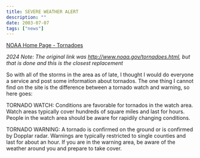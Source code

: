 ```yaml
---
title: SEVERE WEATHER ALERT
description: ""
date: 2003-07-07
tags: ["news"]
---
```


[NOAA Home Page - Tornadoes](https://www.nssl.noaa.gov/education/svrwx101/tornadoes/)

*2024 Note: The original link was http://www.noaa.gov/tornadoes.html, but that is done and this is the closest replacement*

So with all of the storms in the area as of late, I thought I would do everyone a service and post some information about tornados. The one thing I cannot find on the site is the difference between a tornado watch and warning, so here goes:

TORNADO WATCH: Conditions are favorable for tornados in the watch area. Watch areas typically cover hundreds of square miles and last for hours. People in the watch area should be aware for rapidily changing conditions.

TORNADO WARNING: A tornado is confirmed on the ground or is confirmed by Dopplar radar. Warnings are typically restricted to single counties and last for about an hour. If you are in the warning area, be aware of the weather around you and prepare to take cover.